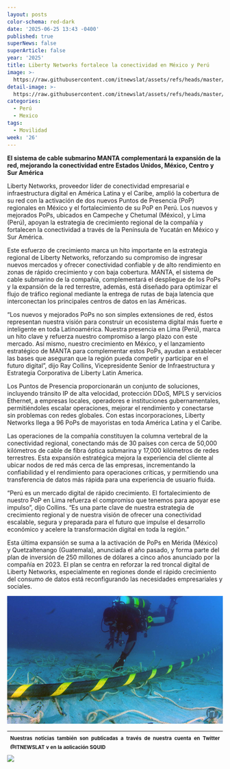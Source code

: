 ```yaml
---
layout: posts
color-schema: red-dark
date: '2025-06-25 13:43 -0400'
published: true
superNews: false
superArticle: false
year: '2025'
title: Liberty Networks fortalece la conectividad en México y Perú
image: >-
  https://raw.githubusercontent.com/itnewslat/assets/refs/heads/master/img/540x320/Cable-Submarino-p.jpg
detail-image: >-
  https://raw.githubusercontent.com/itnewslat/assets/refs/heads/master/img/1024x680/Cable-Submarino-g.jpg
categories:
  - Perú
  - Mexico
tags:
  - Movilidad
week: '26'
---
```

**El sistema de cable submarino MANTA complementará la expansión de la red, mejorando la conectividad entre Estados Unidos, México, Centro y Sur América**

Liberty Networks, proveedor líder de conectividad empresarial e infraestructura digital en América Latina y el Caribe, amplió la cobertura de su red con la activación de dos nuevos Puntos de Presencia (PoP) regionales en México y el fortalecimiento de su PoP en Perú. Los nuevos y mejorados PoPs, ubicados en Campeche y Chetumal (México), y Lima (Perú), apoyan la estrategia de crecimiento regional de la compañía y fortalecen la conectividad a través de la Península de Yucatán en México y Sur América.

Este esfuerzo de crecimiento marca un hito importante en la estrategia regional de Liberty Networks, reforzando su compromiso de ingresar nuevos mercados y ofrecer conectividad confiable y de alto rendimiento en zonas de rápido crecimiento y con baja cobertura. MANTA, el sistema de cable submarino de la compañía, complementará el despliegue de los PoPs y la expansión de la red terrestre, además, está diseñado para optimizar el flujo de tráfico regional mediante la entrega de rutas de baja latencia que interconectan los principales centros de datos en las Américas.

“Los nuevos y mejorados PoPs no son simples extensiones de red, éstos representan nuestra visión para construir un ecosistema digital más fuerte e inteligente en toda Latinoamérica. Nuestra presencia en Lima (Perú), marca un hito clave y refuerza nuestro compromiso a largo plazo con este mercado. Así mismo, nuestro crecimiento en México, y el lanzamiento estratégico de MANTA para complementar estos PoPs, ayudan a establecer las bases que aseguran que la región pueda competir y participar en el futuro digital”, dijo Ray Collins, Vicepresidente Senior de Infraestructura y Estrategia Corporativa de Liberty Latin America.

Los Puntos de Presencia proporcionarán un conjunto de soluciones, incluyendo tránsito IP de alta velocidad, protección DDoS, MPLS y servicios Ethernet, a empresas locales, operadores e instituciones gubernamentales, permitiéndoles escalar operaciones, mejorar el rendimiento y conectarse sin problemas con redes globales. Con estas incorporaciones, Liberty Networks llega a 96 PoPs de mayoristas en toda América Latina y el Caribe.

Las operaciones de la compañía constituyen la columna vertebral de la conectividad regional, conectando más de 30 países con cerca de 50,000 kilómetros de cable de fibra óptica submarina y 17,000 kilómetros de redes terrestres. Esta expansión estratégica mejora la experiencia del cliente al ubicar nodos de red más cerca de las empresas, incrementando la confiabilidad y el rendimiento para operaciones críticas, y permitiendo una transferencia de datos más rápida para una experiencia de usuario fluida.

“Perú es un mercado digital de rápido crecimiento. El fortalecimiento de nuestro PoP en Lima refuerza el compromiso que tenemos para apoyar ese impulso”, dijo Collins. “Es una parte clave de nuestra estrategia de crecimiento regional y de nuestra visión de ofrecer una conectividad escalable, segura y preparada para el futuro que impulse el desarrollo económico y acelere la transformación digital en toda la región.”

Esta última expansión se suma a la activación de PoPs en Mérida (México) y Quetzaltenango (Guatemala), anunciada el año pasado, y forma parte del plan de inversión de 250 millones de dólares a cinco años anunciado por la compañía en 2023. El plan se centra en reforzar la red troncal digital de Liberty Networks, especialmente en regiones donde el rápido crecimiento del consumo de datos está reconfigurando las necesidades empresariales y sociales.

![](https://raw.githubusercontent.com/itnewslat/assets/refs/heads/master/img/540x320/Cable-Submarino-p.jpg)

<table style="height: 42px;" width="569">
<tbody>
<tr>
<td style="text-align: justify;"><sub><strong>Nuestras noticias también son publicadas a través de nuestra cuenta en Twitter <a href="https://twitter.com/itnewslat?lang=es">@ITNEWSLAT</a> y en la aplicación <a href="https://squidapp.co/en/">SQUID</a></strong></sub></td>
</tr>
</tbody>
</table>

<img src="https://tracker.metricool.com/c3po.jpg?hash=56f88a41e39ab42c063cc51676587a04"/>
